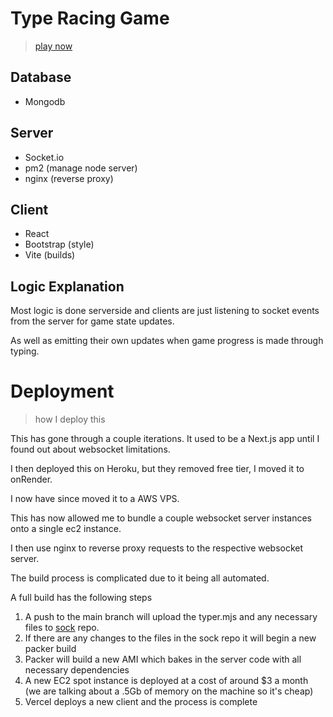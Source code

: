 # Type Racing Game

> [play now](https://type.codabool.com)

## Database
- Mongodb

## Server
- Socket.io
- pm2 (manage node server)
- nginx (reverse proxy)

## Client
- React
- Bootstrap (style)
- Vite (builds)


## Logic Explanation
Most logic is done serverside and clients are just listening to socket events from the server for game state updates. 

As well as emitting their own updates when game progress is made through typing. 

# Deployment
> how I deploy this

This has gone through a couple iterations. It used to be a Next.js app until I found out about websocket limitations.

I then deployed this on Heroku, but they removed free tier, I moved it to onRender.

I now have since moved it to a AWS VPS. 

This has now allowed me to bundle a couple websocket server instances onto a single ec2 instance.

I then use nginx to reverse proxy requests to the respective websocket server. 

The build process is complicated due to it being all automated.

A full build has the following steps

1. A push to the main branch will upload the typer.mjs and any necessary files to [sock](https://github.com/CodaBool/sock) repo.
2. If there are any changes to the files in the sock repo it will begin a new packer build
3. Packer will build a new AMI which bakes in the server code with all necessary dependencies
4. A new EC2 spot instance is deployed at a cost of around $3 a month (we are talking about a .5Gb of memory on the machine so it's cheap)
5. Vercel deploys a new client and the process is complete
